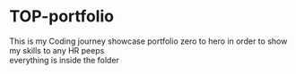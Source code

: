 # TOP-portfolio
This is my Coding journey showcase portfolio zero to hero in order to show my skills to any HR peeps <br>
everything is inside the folder
